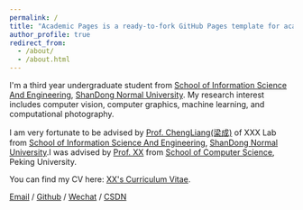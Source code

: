 ```yaml
---
permalink: /
title: "Academic Pages is a ready-to-fork GitHub Pages template for academic personal websites"
author_profile: true
redirect_from: 
  - /about/
  - /about.html
---
```

I'm a third year undergraduate student from [School of Information Science And Engineering](http://www.ischool.sdnu.edu.cn/), [ShanDong Normal University](https://www.sdnu.edu.cn/). My research interest includes computer vision, computer graphics, machine learning, and computational photography.

I am very fortunate to be advised by [Prof. ChengLiang(梁成)](https://www.XXX.com/) of XXX Lab from [School of Information Science And Engineering](http://www.ischool.sdnu.edu.cn/), [ShanDong Normal University](https://www.sdnu.edu.cn/).I was advised by [Prof. XX](https://XXX.pku.edu.cn/) from [School of Computer Science](https://cs.pku.edu.cn/), Peking University.

You can find my CV here: [XX's Curriculum Vitae](../assets/Curriculum_Vitae.pdf).

[Email](mailto:2023028010@stu.sdnu.edu.cn) / [Github](https://github.com/RenFuJian) / [Wechat](../images/wechat.jpg) / [CSDN]([https://blog.csdn.net/qd1813100174?spm=1000.2115.3001.5343](https://blog.csdn.net/m0_46580126?spm=1000.2115.3001.5343))
